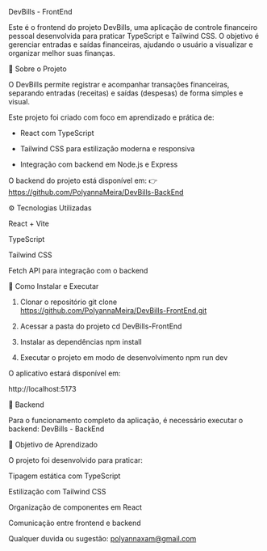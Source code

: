 DevBills - FrontEnd

Este é o frontend do projeto DevBills, uma aplicação de controle financeiro pessoal desenvolvida para praticar TypeScript e Tailwind CSS.
O objetivo é gerenciar entradas e saídas financeiras, ajudando o usuário a visualizar e organizar melhor suas finanças.

📘 Sobre o Projeto

O DevBills permite registrar e acompanhar transações financeiras, separando entradas (receitas) e saídas (despesas) de forma simples e visual.

Este projeto foi criado com foco em aprendizado e prática de:

- React com TypeScript

- Tailwind CSS para estilização moderna e responsiva

- Integração com backend em Node.js e Express

O backend do projeto está disponível em:
👉 https://github.com/PolyannaMeira/DevBills-BackEnd

⚙️ Tecnologias Utilizadas

React + Vite

TypeScript

Tailwind CSS

Fetch API para integração com o backend

🚀 Como Instalar e Executar
1. Clonar o repositório
git clone https://github.com/PolyannaMeira/DevBills-FrontEnd.git

2. Acessar a pasta do projeto
cd DevBills-FrontEnd

3. Instalar as dependências
npm install

4. Executar o projeto em modo de desenvolvimento
npm run dev


O aplicativo estará disponível em:

http://localhost:5173

🔗 Backend

Para o funcionamento completo da aplicação, é necessário executar o backend:
DevBills - BackEnd

🧩 Objetivo de Aprendizado

O projeto foi desenvolvido para praticar:

Tipagem estática com TypeScript

Estilização com Tailwind CSS

Organização de componentes em React

Comunicação entre frontend e backend

Qualquer duvida ou sugestão:
polyannaxam@gmail.com
